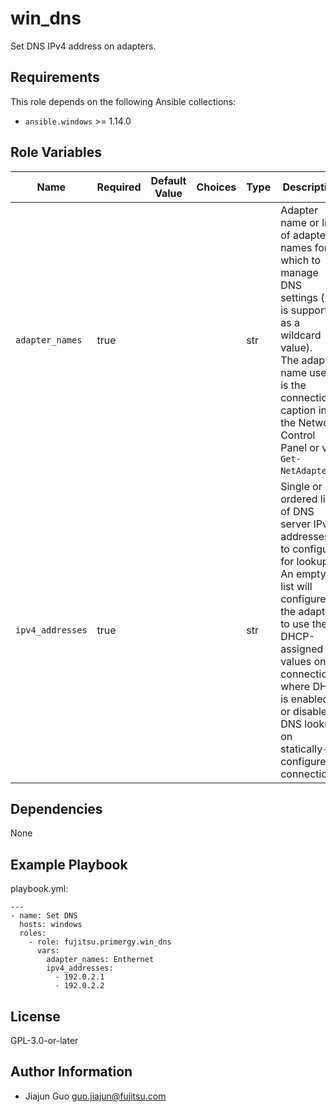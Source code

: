 win_dns
=========

Set DNS IPv4 address on adapters.

Requirements
------------

This role depends on the following Ansible collections:

- `ansible.windows` >= 1.14.0

Role Variables
--------------

| Name | Required | Default Value | Choices | Type | Description |
|------|----------|---------------|---------|------|-------------|
| `adapter_names` | true | | | str | Adapter name or list of adapter names for which to manage DNS settings ("*" is supported as a wildcard value).<br>The adapter name used is the connection caption in the Network Control Panel or via `Get-NetAdapter`. |
| `ipv4_addresses` | true | | | str | Single or ordered list of DNS server IPv4 addresses to configure for lookup. An empty list will configure the adapter to use the DHCP-assigned values on connections where DHCP is enabled, or disable DNS lookup on statically-configured connections. |

Dependencies
------------

None

Example Playbook
----------------

playbook.yml:

    ---
    - name: Set DNS
      hosts: windows
      roles:
        - role: fujitsu.primergy.win_dns
          vars:
            adapter_names: Enthernet
            ipv4_addresses:
              - 192.0.2.1
              - 192.0.2.2

License
-------

GPL-3.0-or-later

Author Information
------------------

- Jiajun Guo <guo.jiajun@fujitsu.com>
